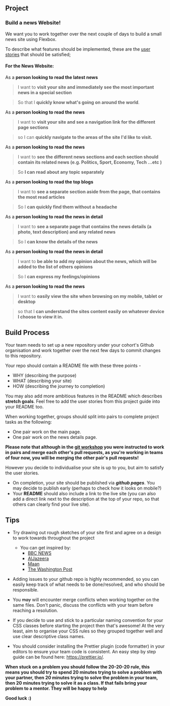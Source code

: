 ## Project

### Build a news Website!

We want you to work together over the next couple of days to build a small news site using Flexbox.

To describe what features should be implemented, these are the [user stories](https://en.wikipedia.org/wiki/User_story) that should be satisfied;

#### For the News Website:
As a **person looking to read the latest news**

> I want to **visit your site and immediately see the most important news in a special section**

> So that I **quickly know what's going on around the world**.

As a **person looking to read the news**

> I want to **visit your site and see a navigation link for the different page sections**

> so I can **quickly navigate to the areas of the site I'd like to visit.**

As a **person looking to read the news**

> I want to **see the different news sections and each section should contain its related news (e.g. Politics, Sport, Economy, Tech ...etc )**

> So **I can read about any topic separately**

As a **person looking to read the top blogs**

> I want to **see a separate section aside from the page, that contains the most read articles**

> So I **can quickly find them without a headache**

As a **person looking to read the news in detail**

> I want to **see a separate page that contains the news details (a photo, text description) and any related news**

> So I **can know the details of the news**

As a **person looking to read the news in detail**

> I want to **be able to add my opinion about the news, which will be added to the list of others opinions**

> So I **can express my feelings/opinions**


As a **person looking to read the news**

> I want to **easily view the site when browsing on my mobile, tablet or desktop**

> so that I **can understand the sites content easily on whatever device I choose to view it in.**

## Build Process

Your team needs to set up a new repository under your cohort's Github organisation and work together over the next few days to commit changes to this repository.

Your repo should contain a README file with these three points -

- WHY (describing the purpose)
- WHAT (describing your site)
- HOW (describing the journey to completion)

You may also add more ambitious features in the README which describes **stretch goals**. Feel free to add the user stories from this project guide into your README too.

When working together, groups should split into pairs to complete project tasks as the following:

- One pair work on the main page.
- One pair work on the news details page.

**Please note that although in the [git workshop](https://github.com/GSG-G10/git-workflow-workshop-for-two) you were instructed to work in pairs and merge each other's pull requests, as you're working in teams of four now, you will be merging the other pair's pull requests!**

However you decide to individualise your site is up to you, but aim to satisfy the user stories.


- On completion, your site should be published via **_github pages_**. You may decide to publish early (perhaps to check how it looks on mobile?)
- Your **README** should also include a link to the live site (you can also add a direct link next to the description at the top of your repo, so that others can clearly find your live site).

## Tips

- Try drawing out rough sketches of your site first and agree on a design to work towards throughout the project
    -  You can get inspired by: 
        -  [BBC NEWS](https://www.bbc.com/)
        -  [AlJazeera](https://www.aljazeera.net/)
        -  [Maan](https://www.maannews.net/)
        -  [The Washington Post](https://www.washingtonpost.com/)
- Adding issues to your github repo is highly recommended, so you can easily keep track of what needs to be done/resolved, and who should be responsible.
- You ~~may~~ will encounter merge conflicts when working together on the same files. Don't panic, discuss the conflicts with your team before reaching a resolution.
- If you decide to use and stick to a particular naming convention for your CSS classes before starting the project then that's awesome! At the very least, aim to organise your CSS rules so they grouped together well and use clear descriptive class names.

- You should consider installing the Prettier plugin (code formatter) in your editors to ensure your team code is consistent. An easy step by step guide can be found here: https://prettier.io/.

**When stuck on a problem you should follow the 20-20-20 rule, this means you should try to spend 20 minutes trying to solve a problem with your partner, then 20 minutes trying to solve the problem in your team, then 20 minutes trying to solve it as a class. If that fails bring your problem to a mentor. They will be happy to help**

**Good luck :)**
